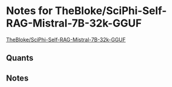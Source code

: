 # Notes for TheBloke/SciPhi-Self-RAG-Mistral-7B-32k-GGUF
[TheBloke/SciPhi-Self-RAG-Mistral-7B-32k-GGUF](https://huggingface.co/TheBloke/SciPhi-Self-RAG-Mistral-7B-32k-GGUF)

## Quants
<quants go here>

## Notes
<notes here>
